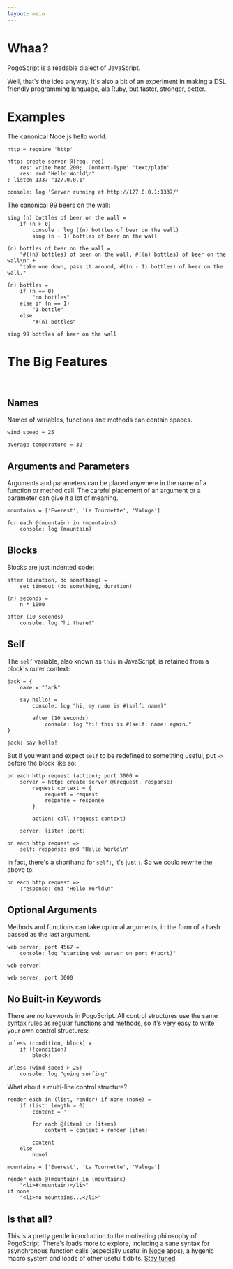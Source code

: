 ```yaml
---
layout: main
---
```


# Whaa?

PogoScript is a readable dialect of JavaScript.

Well, that's the idea anyway. It's also a bit of an experiment in making a DSL friendly programming language, ala Ruby, but faster, stronger, better.

# Examples

The canonical Node.js hello world:

    http = require 'http'

    http: create server @(req, res)
        res: write head 200; 'Content-Type' 'text/plain'
        res: end "Hello World\n"
    : listen 1337 "127.0.0.1"

    console: log 'Server running at http://127.0.0.1:1337/'

The canonical 99 beers on the wall:

    sing (n) bottles of beer on the wall =
        if (n > 0)
            console : log ((n) bottles of beer on the wall)
            sing (n - 1) bottles of beer on the wall

    (n) bottles of beer on the wall =
        "#((n) bottles) of beer on the wall, #((n) bottles) of beer on the wall\n" +
        "take one down, pass it around, #((n - 1) bottles) of beer on the wall."

    (n) bottles =
        if (n == 0)
            "no bottles"
        else if (n == 1)
            "1 bottle"
        else
            "#(n) bottles"

    sing 99 bottles of beer on the wall

# The Big Features

<br/>

## Names

Names of variables, functions and methods can contain spaces.

    wind speed = 25
    
    average temperature = 32

## Arguments and Parameters

Arguments and parameters can be placed anywhere in the name of a function or method call. The careful placement of an argument or a parameter can give it a lot of meaning.

    mountains = ['Everest', 'La Tournette', 'Valuga']

    for each @(mountain) in (mountains)
        console: log (mountain)

## Blocks

Blocks are just indented code:

    after (duration, do something) =
        set timeout (do something, duration)
    
    (n) seconds =
        n * 1000
    
    after (10 seconds)
        console: log "hi there!"

## Self

The `self` variable, also known as `this` in JavaScript, is retained from a block's outer context:

    jack = {
        name = "Jack"
        
        say hello! =
            console: log "hi, my name is #(self: name)"
            
            after (10 seconds)
                console: log "hi! this is #(self: name) again."
    }
    
    jack: say hello!

But if you want and expect `self` to be redefined to something useful, put `=>` before the block like so:

    on each http request (action); port 3000 =
        server = http: create server @(request, response)
            request context = {
                request = request
                response = response
            }
            
            action: call (request context)
            
        server: listen (port)
    
    on each http request =>
        self: response: end "Hello World\n"

In fact, there's a shorthand for `self:`, it's just `:`. So we could rewrite the above to:

    on each http request =>
        :response: end "Hello World\n"

## Optional Arguments

Methods and functions can take optional arguments, in the form of a hash passed as the last argument.

    web server; port 4567 =
        console: log "starting web server on port #(port)"
    
    web server!
    
    web server; port 3000

## No Built-in Keywords

There are no keywords in PogoScript. All control structures use the same syntax rules as regular functions and methods, so it's very easy to write your own control structures:

    unless (condition, block) =
        if (!condition)
            block!
    
    unless (wind speed > 25)
        console: log "going surfing"

What about a multi-line control structure?

    render each in (list, render) if none (none) =
        if (list: length > 0)
            content = ''
            
            for each @(item) in (items)
                content = content + render (item)
            
            content
        else
            none?

    mountains = ['Everest', 'La Tournette', 'Valuga']

    render each @(mountain) in (mountains)
        "<li>#(mountain)</li>"
    if none
        "<li>no mountains...</li>"

## Is that all?

This is a pretty gentle introduction to the motivating philosophy of PogoScript. There's loads more to explore, including a sane syntax for asynchronous function calls (especially useful in [Node](http://nodejs.org/) apps), a hygenic macro system and loads of other useful tidbits. [Stay tuned](https://github.com/featurist/pogoscript).
